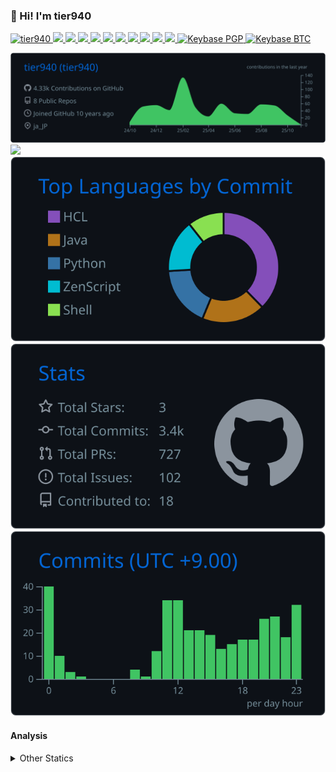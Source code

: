 ### 👋 Hi! I'm tier940

<p align="left"> 
  <a href="https://github.com/tier940/tier940/">
    <img src="https://komarev.com/ghpvc/?username=tier940" alt="tier940" />
  </a>
  <a href="http://twitter.com/tier940">
    <img height="20" src="https://img.shields.io/twitter/follow/tier940?label=Twitter&logo=twitter&style=flat" />
  </a>
  <a href="https://github.com/tier940">
    <img height="20" src="https://img.shields.io/github/followers/tier940?label=follow&logo=github&style=flat" />
  </a>
  <a href="https://www.reddit.com/user/tier940">
    <img height="20" src="https://img.shields.io/reddit/user-karma/combined/tier940?label=Reddit&logo=reddit&style=flat" />
  </a>
  <a href="https://stackoverflow.com/users/17317833/tier940">
    <img height="20" src="https://img.shields.io/stackexchange/stackoverflow/r/17317833?label=StackOverflow&logo=stack-overflow&style=flat" />
  </a>
  <a href="https://zenn.dev/tier940">
    <img height="20" src="https://zenn.badge.nikaera.com/s/tier940/likes" />
  </a>
  <a href="https://zenn.dev/tier940">
    <img height="20" src="https://zenn.badge.nikaera.com/s/tier940/followers" />
  </a>
  <a href="https://zenn.dev/tier940">
    <img height="20" src="https://zenn.badge.nikaera.com/s/tier940/articles" />
  </a>
  <a href="http://qiita.com/tier940">
    <img height="20" src="https://qiita-badge.apiapi.app/s/tier940/posts.svg" />
  </a>
  <a href="http://qiita.com/tier940">
    <img height="20" src="https://qiita-badge.apiapi.app/s/tier940/contributions.svg" />
  </a>
  <a href="https://github.com/tier940/tier940/">
    <img height="20" src="https://github.com/tier940/tier940/actions/workflows/main.yml/badge.svg" />
  </a>
  <a href="https://keybase.io/tier940">
    <img alt="Keybase PGP" src="https://img.shields.io/keybase/pgp/tier940">
  </a>
  <a href="https://keybase.io/tier940">
    <img alt="Keybase BTC" src="https://img.shields.io/keybase/btc/tier940">
  </a>
</p>

[![](https://raw.githubusercontent.com/tier940/tier940/main/profile-summary-card-output/github_dark/0-profile-details.svg)](https://github.com/vn7n24fzkq/github-profile-summary-cards)
[![](https://raw.githubusercontent.com/tier940/tier940/main/profile-summary-card-output/github_dark/1-repos-per-language.svg)](https://github.com/vn7n24fzkq/github-profile-summary-cards) [![](https://raw.githubusercontent.com/tier940/tier940/main/profile-summary-card-output/github_dark/2-most-commit-language.svg)](https://github.com/vn7n24fzkq/github-profile-summary-cards)
[![](https://raw.githubusercontent.com/tier940/tier940/main/profile-summary-card-output/github_dark/3-stats.svg)](https://github.com/vn7n24fzkq/github-profile-summary-cards) [![](https://raw.githubusercontent.com/tier940/tier940/main/profile-summary-card-output/github_dark/4-productive-time.svg)](https://github.com/vn7n24fzkq/github-profile-summary-cards)


#### Analysis
<!-- <img height="150" src="https://github.com/tier940/tier940/blob/master/images/stat.svg" alt="Alternative Text"/> -->

<details>
  <summary>Other Statics</summary>
  <!--START_SECTION:waka-->
![Code Time](http://img.shields.io/badge/Code%20Time-4%2C431%20hrs%2016%20mins-blue)

**🐱 My GitHub Data** 

> 📦 35.1 kB Used in GitHub's Storage 
 > 
> 💼 Opted to Hire
 > 
> 📜 8 Public Repositories 
 > 
> 🔑 5 Private Repositories 
 > 
**I'm an Early 🐤** 

```text
🌞 Morning                2519 commits        ████░░░░░░░░░░░░░░░░░░░░░   16.32 % 
🌆 Daytime                5638 commits        █████████░░░░░░░░░░░░░░░░   36.53 % 
🌃 Evening                5661 commits        █████████░░░░░░░░░░░░░░░░   36.68 % 
🌙 Night                  1614 commits        ███░░░░░░░░░░░░░░░░░░░░░░   10.46 % 
```
📅 **I'm Most Productive on Saturday** 

```text
Monday                   1535 commits        ██░░░░░░░░░░░░░░░░░░░░░░░   09.95 % 
Tuesday                  2518 commits        ████░░░░░░░░░░░░░░░░░░░░░   16.32 % 
Wednesday                1874 commits        ███░░░░░░░░░░░░░░░░░░░░░░   12.14 % 
Thursday                 1622 commits        ███░░░░░░░░░░░░░░░░░░░░░░   10.51 % 
Friday                   2160 commits        ████░░░░░░░░░░░░░░░░░░░░░   14.00 % 
Saturday                 2912 commits        █████░░░░░░░░░░░░░░░░░░░░   18.87 % 
Sunday                   2811 commits        █████░░░░░░░░░░░░░░░░░░░░   18.22 % 
```


📊 **This Week I Spent My Time On** 

```text
🕑︎ Time Zone: Asia/Tokyo

💬 Programming Languages: 
Other                    32 hrs 7 mins       █████████████████████░░░░   83.71 % 
Java                     4 hrs 53 mins       ███░░░░░░░░░░░░░░░░░░░░░░   12.76 % 
JSON                     26 mins             ░░░░░░░░░░░░░░░░░░░░░░░░░   01.14 % 
Gradle                   19 mins             ░░░░░░░░░░░░░░░░░░░░░░░░░   00.83 % 
Groovy                   13 mins             ░░░░░░░░░░░░░░░░░░░░░░░░░   00.59 % 

🔥 Editors: 
Edge                     31 hrs 25 mins      ████████████████████░░░░░   81.89 % 
IntelliJ IDEA            5 hrs 34 mins       ████░░░░░░░░░░░░░░░░░░░░░   14.54 % 
Chrome                   42 mins             ░░░░░░░░░░░░░░░░░░░░░░░░░   01.82 % 
VS Code                  40 mins             ░░░░░░░░░░░░░░░░░░░░░░░░░   01.75 % 

💻 Operating System: 
Windows                  37 hrs 15 mins      ████████████████████████░   97.07 % 
Unknown OS               42 mins             ░░░░░░░░░░░░░░░░░░░░░░░░░   01.82 % 
Linux                    25 mins             ░░░░░░░░░░░░░░░░░░░░░░░░░   01.11 % 
```

**I Mostly Code in Java** 

```text
Java                     15 repos            ████████████░░░░░░░░░░░░░   50.00 % 
ZenScript                3 repos             ██░░░░░░░░░░░░░░░░░░░░░░░   10.00 % 
Shell                    2 repos             ██░░░░░░░░░░░░░░░░░░░░░░░   06.67 % 
Python                   2 repos             ██░░░░░░░░░░░░░░░░░░░░░░░   06.67 % 
HTML                     1 repo              █░░░░░░░░░░░░░░░░░░░░░░░░   03.33 % 
```



**Timeline**

![Lines of Code chart](https://raw.githubusercontent.com/tier940/tier940/main/assets/bar_graph.png)


 Last Updated on 10/09/2024 00:07:56 UTC
<!--END_SECTION:waka-->
</details>

